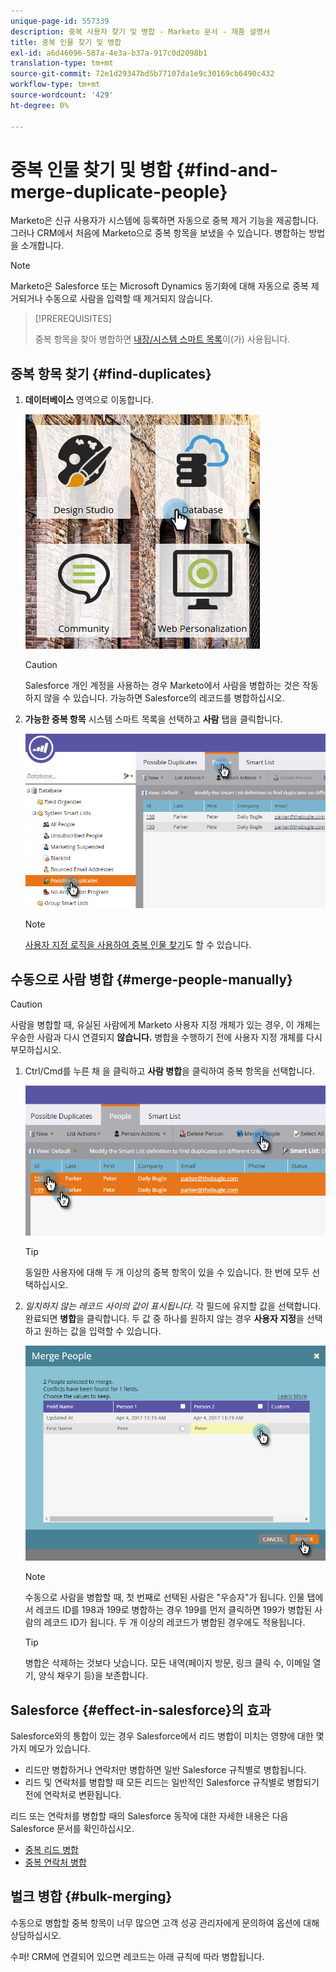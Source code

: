 ```yaml
---
unique-page-id: 557339
description: 중복 사용자 찾기 및 병합 - Marketo 문서 - 제품 설명서
title: 중복 인물 찾기 및 병합
exl-id: a6d46096-587a-4e3a-b37a-917c0d2098b1
translation-type: tm+mt
source-git-commit: 72e1d29347bd5b77107da1e9c30169cb6490c432
workflow-type: tm+mt
source-wordcount: '429'
ht-degree: 0%

---
```


# 중복 인물 찾기 및 병합 {#find-and-merge-duplicate-people}

Marketo은 신규 사용자가 시스템에 등록하면 자동으로 중복 제거 기능을 제공합니다. 그러나 CRM에서 처음에 Marketo으로 중복 항목을 보냈을 수 있습니다. 병합하는 방법을 소개합니다.

>[!NOTE]
>
>Marketo은 Salesforce 또는 Microsoft Dynamics 동기화에 대해 자동으로 중복 제거되거나 수동으로 사람을 입력할 때 제거되지 않습니다.

>[!PREREQUISITES]
>
>중복 항목을 찾아 병합하면 [내장/시스템 스마트 목록](/help/marketo/product-docs/core-marketo-concepts/smart-lists-and-static-lists/using-smart-lists/use-built-in-system-smart-lists.md)이(가) 사용됩니다.

## 중복 항목 찾기 {#find-duplicates}

1. **데이터베이스** 영역으로 이동합니다.

   ![](assets/db.png)

   >[!CAUTION]
   >
   >Salesforce 개인 계정을 사용하는 경우 Marketo에서 사람을 병합하는 것은 작동하지 않을 수 있습니다. 가능하면 Salesforce의 레코드를 병합하십시오.

1. **가능한 중복 항목** 시스템 스마트 목록을 선택하고 **사람** 탭을 클릭합니다.

   ![](assets/two.png)

   >[!NOTE]
   >
   >[사용자 지정 로직을 사용하여 중복 인물 찾기](/help/marketo/product-docs/core-marketo-concepts/smart-lists-and-static-lists/managing-people-in-smart-lists/find-duplicate-people-with-custom-logic.md)도 할 수 있습니다.

## 수동으로 사람 병합 {#merge-people-manually}

>[!CAUTION]
>
>사람을 병합할 때, 유실된 사람에게 Marketo 사용자 지정 개체가 있는 경우, 이 개체는 우승한 사람과 다시 연결되지 **않습니다.** 병합을 수행하기 전에 사용자 지정 개체를 다시 부모하십시오.

1. Ctrl/Cmd를 누른 채 을 클릭하고 **사람 병합**&#x200B;을 클릭하여 중복 항목을 선택합니다.

   ![](assets/three.png)

   >[!TIP]
   >
   >동일한 사용자에 대해 두 개 이상의 중복 항목이 있을 수 있습니다. 한 번에 모두 선택하십시오.

1. _일치하지 않는 레코드 사이의 값이 표시됩니다_. 각 필드에 유지할 값을 선택합니다. 완료되면 **병합**&#x200B;을 클릭합니다. 두 값 중 하나를 원하지 않는 경우 **사용자 지정**&#x200B;을 선택하고 원하는 값을 입력할 수 있습니다.

   ![](assets/four.png)

   >[!NOTE]
   >
   >수동으로 사람을 병합할 때, 첫 번째로 선택된 사람은 &quot;우승자&quot;가 됩니다. 인물 탭에서 레코드 ID를 198과 199로 병합하는 경우 199를 먼저 클릭하면 199가 병합된 사람의 레코드 ID가 됩니다. 두 개 이상의 레코드가 병합된 경우에도 적용됩니다.

   >[!TIP]
   >
   >병합은 삭제하는 것보다 낫습니다. 모든 내역(페이지 방문, 링크 클릭 수, 이메일 열기, 양식 채우기 등)을 보존합니다.

## Salesforce {#effect-in-salesforce}의 효과

Salesforce와의 통합이 있는 경우 Salesforce에서 리드 병합이 미치는 영향에 대한 몇 가지 메모가 있습니다.

* 리드만 병합하거나 연락처만 병합하면 일반 Salesforce 규칙별로 병합됩니다.
* 리드 및 연락처를 병합할 때 모든 리드는 일반적인 Salesforce 규칙별로 병합되기 전에 연락처로 변환됩니다.

리드 또는 연락처를 병합할 때의 Salesforce 동작에 대한 자세한 내용은 다음 Salesforce 문서를 확인하십시오.

* [중복 리드 병합](https://help.salesforce.com/HTViewHelpDoc?id=leads_merge.htm&amp;language=en_US)
* [중복 연락처 병합](https://help.salesforce.com/HTViewHelpDoc?id=contacts_merge.htm&amp;language=en_US)

## 벌크 병합 {#bulk-merging}

수동으로 병합할 중복 항목이 너무 많으면 고객 성공 관리자에게 문의하여 옵션에 대해 상담하십시오.

수퍼! CRM에 연결되어 있으면 레코드는 아래 규칙에 따라 병합됩니다.
